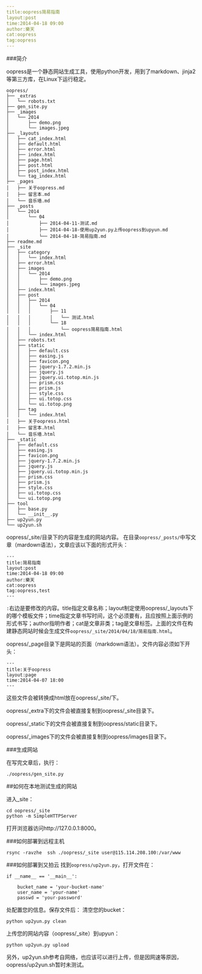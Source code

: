 ```yaml
---
title:oopress简易指南
layout:post
time:2014-04-18 09:00
author:樂天
cat:oopress
tag:oopress
---
```


###简介

oopress是一个静态网站生成工具，使用python开发，用到了markdown、jinja2等第三方库，在Linux下运行稳定。

    oopress/
    ├── _extras
    │   └── robots.txt
    ├── gen_site.py
    ├── _images
    │   └── 2014
    │       ├── demo.png
    │       └── images.jpeg
    ├── _layouts
    │   ├── cat_index.html
    │   ├── default.html
    │   ├── error.html
    │   ├── index.html
    │   ├── page.html
    │   ├── post.html
    │   ├── post_index.html
    │   └── tag_index.html
    ├── _pages
    │   ├── 关于oopress.md
    │   ├── 留言本.md
    │   └── 音乐墙.md
    ├── _posts
    │   └── 2014
    │       └── 04
    │           ├── 2014-04-11-测试.md
    │           ├── 2014-04-18-使用up2yun.py上传oopress到upyun.md
    │           └── 2014-04-18-简易指南.md
    ├── readme.md
    ├── _site
    │   ├── category
    │   │   └── index.html
    │   ├── error.html
    │   ├── images
    │   │   └── 2014
    │   │       ├── demo.png
    │   │       └── images.jpeg
    │   ├── index.html
    │   ├── post
    │   │   ├── 2014
    │   │   │   └── 04
    │   │   │       ├── 11
    │   │   │       │   └── 测试.html
    │   │   │       └── 18
    │   │   │           └── oopress简易指南.html
    │   │   └── index.html
    │   ├── robots.txt
    │   ├── static
    │   │   ├── default.css
    │   │   ├── easing.js
    │   │   ├── favicon.png
    │   │   ├── jquery-1.7.2.min.js
    │   │   ├── jquery.js
    │   │   ├── jquery.ui.totop.min.js
    │   │   ├── prism.css
    │   │   ├── prism.js
    │   │   ├── style.css
    │   │   ├── ui.totop.css
    │   │   └── ui.totop.png
    │   ├── tag
    │   │   └── index.html
    │   ├── 关于oopress.html
    │   ├── 留言本.html
    │   └── 音乐墙.html
    ├── _static
    │   ├── default.css
    │   ├── easing.js
    │   ├── favicon.png
    │   ├── jquery-1.7.2.min.js
    │   ├── jquery.js
    │   ├── jquery.ui.totop.min.js
    │   ├── prism.css
    │   ├── prism.js
    │   ├── style.css
    │   ├── ui.totop.css
    │   └── ui.totop.png
    ├── tool
    │   ├── base.py
    │   └── __init__.py
    ├── up2yun.py
    └── up2yun.sh



oopress/_site/目录下的内容是生成的网站内容。
在目录`oopress/_posts/`中写文章（mardown语法），文章应该以下面的形式开头：

<pre><code>---
title:简易指南
layout:post
time:2014-04-18 09:00
author:樂天
cat:oopress
tag:oopress,test
---</code></pre>


`:`右边是要修改的内容。title指定文章名称；layout制定使用oopress/_layouts下的哪个模板文件；time指定文章书写时间，这个必须要有，且应按照上面示例的形式书写；author指明作者；cat是文章非类；tag是文章标签。上面的文件在构建静态网站时候会生成文件`oopress/_site/2014/04/18/简易指南.html`。

oopress/_page目录下是网站的页面（markdown语法）。文件内容必须如下开头：

<pre><code>---
title:关于oopress
layout:page
time:2014-04-07 18:00
---</code></pre>
这些文件会被转换成html放在oopress/_site/下。


oopress/_extra下的文件会被直接复制到oopress/_site目录下。


oopress/_static下的文件会被直接复制到oopress/static目录下。


oopress/_images下的文件会被直接复制到oopress/images目录下。

###生成网站

<!--more-->

在写完文章后，执行：

    ./oopress/gen_site.py

##如何在本地测试生成的网站

进入_site：

    cd oopress/_site
    python -m SimpleHTTPServer

打开浏览器访问http://127.0.0.1:8000。

###如何部署到远程主机

    rsync -ravzhe  ssh ./oopress/_site user@115.114.208.100:/var/www

###如何部署到又拍云
找到`oopress/up2yun.py`，打开文件在：

    if __name__ == '__main__':
        
        bucket_name = 'your-bucket-name'
        user_name = 'your-name'
        passwd = 'your-password'

处配置您的信息。保存文件后：
清空您的bucket：

    python up2yun.py clean

上传您的网站内容（oopress/_site）到upyun：

    python up2yun.py upload

另外，up2yun.sh参考自网络，也应该可以进行上传，但是因网速等原因，oopress/up2yun.sh暂时未测试。
